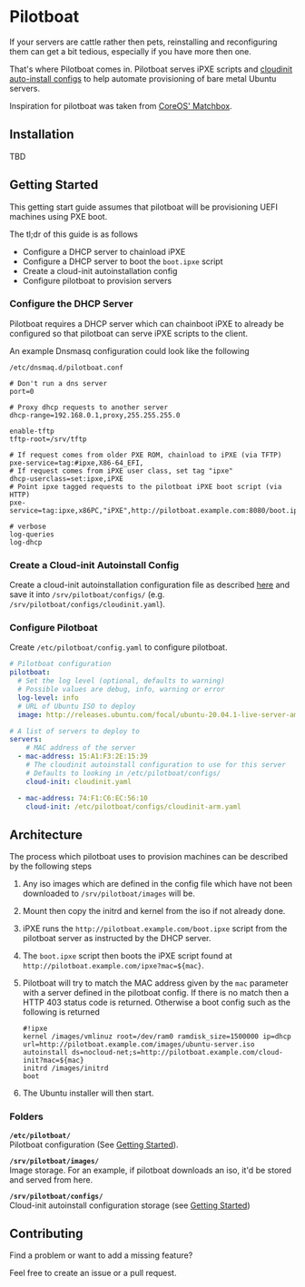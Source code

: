 # Pilotboat

If your servers are cattle rather then pets, reinstalling and reconfiguring
them can get a bit tedious, especially if you have more then one.

That's where Pilotboat comes in. Pilotboat serves iPXE scripts and [cloudinit
auto-install configs](https://ubuntu.com/server/docs/install/autoinstall) to
help automate provisioning of bare metal Ubuntu servers.

Inspiration for pilotboat was taken from [CoreOS'
Matchbox](https://github.com/poseidon/matchbox).

## Installation

TBD

## Getting Started

This getting start guide assumes that pilotboat will be provisioning UEFI
machines using PXE boot.

The tl;dr of this guide is as follows

- Configure a DHCP server to chainload iPXE
- Configure a DHCP server to boot the `boot.ipxe` script
- Create a cloud-init autoinstallation config
- Configure pilotboat to provision servers

### Configure the DHCP Server

Pilotboat requires a DHCP server which can chainboot iPXE to already be
configured so that pilotboat can serve iPXE scripts to the client.

An example Dnsmasq configuration could look like the following

`/etc/dnsmaq.d/pilotboat.conf`

```
# Don't run a dns server
port=0

# Proxy dhcp requests to another server
dhcp-range=192.168.0.1,proxy,255.255.255.0

enable-tftp
tftp-root=/srv/tftp

# If request comes from older PXE ROM, chainload to iPXE (via TFTP)
pxe-service=tag:#ipxe,X86-64_EFI,
# If request comes from iPXE user class, set tag "ipxe"
dhcp-userclass=set:ipxe,iPXE
# Point ipxe tagged requests to the pilotboat iPXE boot script (via HTTP)
pxe-service=tag:ipxe,x86PC,"iPXE",http://pilotboat.example.com:8080/boot.ipxe

# verbose
log-queries
log-dhcp
```

### Create a Cloud-init Autoinstall Config

Create a cloud-init autoinstallation configuration file as described
[here](https://ubuntu.com/server/docs/install/autoinstall) and save it into
`/srv/pilotboat/configs/` (e.g. `/srv/pilotboat/configs/cloudinit.yaml`).

### Configure Pilotboat

Create `/etc/pilotboat/config.yaml` to configure pilotboat.

``` yaml
# Pilotboat configuration
pilotboat:
  # Set the log level (optional, defaults to warning)
  # Possible values are debug, info, warning or error
  log-level: info
  # URL of Ubuntu ISO to deploy
  image: http://releases.ubuntu.com/focal/ubuntu-20.04.1-live-server-amd64.iso

# A list of servers to deploy to
servers:
    # MAC address of the server
  - mac-address: 15:A1:F3:2E:15:39
    # The cloudinit autoinstall configuration to use for this server
    # Defaults to looking in /etc/pilotboat/configs/
    cloud-init: cloudinit.yaml

  - mac-address: 74:F1:C6:EC:56:10
    cloud-init: /etc/pilotboat/configs/cloudinit-arm.yaml
```

## Architecture

The process which pilotboat uses to provision machines can be described by the
following steps

1. Any iso images which are defined in the config file which have not been
   downloaded to `/srv/pilotboat/images` will be.
2. Mount then copy the initrd and kernel from the iso if not already done.
3. iPXE runs the `http://pilotboat.example.com/boot.ipxe` script from the
   pilotboat server as instructed by the DHCP server.
4. The `boot.ipxe` script then boots the iPXE script found at
   `http://pilotboat.example.com/ipxe?mac=${mac}`.
5. Pilotboat will try to match the MAC address given by the `mac` parameter with
   a server defined in the pilotboat config. If there is no match then a HTTP
   403 status code is returned. Otherwise a boot config such as the following is
   returned
  
   ```
   #!ipxe
   kernel /images/vmlinuz root=/dev/ram0 ramdisk_size=1500000 ip=dhcp url=http://pilotboat.example.com/images/ubuntu-server.iso autoinstall ds=nocloud-net;s=http://pilotboat.example.com/cloud-init?mac=${mac}
   initrd /images/initrd
   boot
   ```
6. The Ubuntu installer will then start.

### Folders

**`/etc/pilotboat/`**  
Pilotboat configuration (See [Getting Started](#configure-pilotboat)).

**`/srv/pilotboat/images/`**  
Image storage. For an example, if pilotboat downloads an iso, it'd be stored and
served from here.

**`/srv/pilotboat/configs/`**  
Cloud-init autoinstall configuration storage (see [Getting
Started](#create-a-cloud-init-autoinstall-config))

## Contributing

Find a problem or want to add a missing feature?

Feel free to create an issue or a pull request.

